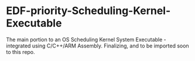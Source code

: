 # EDF-priority-Scheduling-Kernel-Executable
The main portion to an OS Scheduling Kernel System Executable - integrated using C/C++/ARM Assembly. Finalizing, and to be imported soon to this repo.
